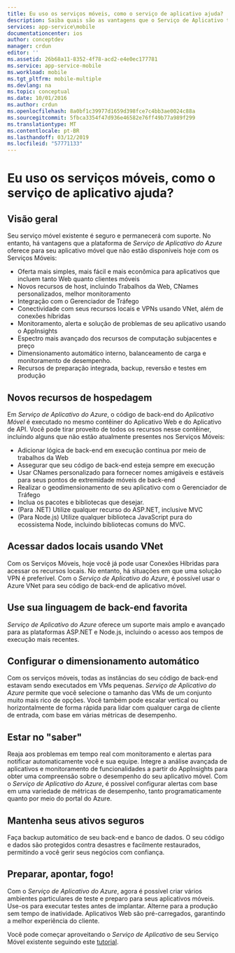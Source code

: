 ```yaml
---
title: Eu uso os serviços móveis, como o serviço de aplicativo ajuda?
description: Saiba quais são as vantagens que o Serviço de Aplicativo traz para os projetos de serviços móveis existentes.
services: app-service\mobile
documentationcenter: ios
author: conceptdev
manager: crdun
editor: ''
ms.assetid: 26b68a11-8352-4f78-acd2-e4e0ec177781
ms.service: app-service-mobile
ms.workload: mobile
ms.tgt_pltfrm: mobile-multiple
ms.devlang: na
ms.topic: conceptual
ms.date: 10/01/2016
ms.author: crdun
ms.openlocfilehash: 8a0bf1c39977d1659d398fce7c4bb3ae0024c88a
ms.sourcegitcommit: 5fbca3354f47d936e46582e76ff49b77a989f299
ms.translationtype: MT
ms.contentlocale: pt-BR
ms.lasthandoff: 03/12/2019
ms.locfileid: "57771133"
---
```

# <a name="getting-started"> </a>Eu uso os serviços móveis, como o serviço de aplicativo ajuda?
## <a name="overview"></a>Visão geral
Seu serviço móvel existente é seguro e permanecerá com suporte. No entanto, há vantagens que a plataforma de *Serviço de Aplicativo do Azure* oferece para seu aplicativo móvel que não estão disponíveis hoje com os Serviços Móveis:

* Oferta mais simples, mais fácil e mais econômica para aplicativos que incluem tanto Web quanto clientes móveis
* Novos recursos de host, incluindo Trabalhos da Web, CNames personalizados, melhor monitoramento
* Integração com o Gerenciador de Tráfego
* Conectividade com seus recursos locais e VPNs usando VNet, além de conexões híbridas
* Monitoramento, alerta e solução de problemas de seu aplicativo usando o AppInsights
* Espectro mais avançado dos recursos de computação subjacentes e preço
* Dimensionamento automático interno, balanceamento de carga e monitoramento de desempenho.
* Recursos de preparação integrada, backup, reversão e testes em produção

## <a name="new-hosting-features"></a>Novos recursos de hospedagem
Em *Serviço de Aplicativo do Azure*, o código de back-end do *Aplicativo Móvel* é executado no mesmo contêiner do Aplicativo Web e do Aplicativo de API. Você pode tirar proveito de todos os recursos nesse contêiner, incluindo alguns que não estão atualmente presentes nos Serviços Móveis:

* Adicionar lógica de back-end em execução contínua por meio de trabalhos da Web
* Assegurar que seu código de back-end esteja sempre em execução
* Usar CNames personalizado para fornecer nomes amigáveis e estáveis para seus pontos de extremidade móveis de back-end
* Realizar o geodimensionamento de seu aplicativo com o Gerenciador de Tráfego
* Inclua os pacotes e bibliotecas que desejar.
* (Para .NET) Utilize qualquer recurso do ASP.NET, inclusive MVC
* (Para Node.js) Utilize qualquer biblioteca JavaScript pura do ecossistema Node, incluindo bibliotecas comuns do MVC.

## <a name="access-on-premises-data-using-vnet"></a>Acessar dados locais usando VNet
Com os Serviços Móveis, hoje você já pode usar Conexões Híbridas para acessar os recursos locais. No entanto, há situações em que uma solução VPN é preferível. Com o *Serviço de Aplicativo do Azure*, é possível usar o Azure VNet para seu código de back-end de aplicativo móvel.

## <a name="use-your-favorite-backend-language"></a>Use sua linguagem de back-end favorita
*Serviço de Aplicativo do Azure* oferece um suporte mais amplo e avançado para as plataformas ASP.NET e Node.js, incluindo o acesso aos tempos de execução mais recentes.

## <a name="set-up-automatic-scale"></a>Configurar o dimensionamento automático
Com os serviços móveis, todas as instâncias do seu código de back-end estavam sendo executados em VMs pequenas. *Serviço de Aplicativo do Azure* permite que você selecione o tamanho das VMs de um conjunto muito mais rico de opções. Você também pode escalar vertical ou horizontalmente de forma rápida para lidar com qualquer carga de cliente de entrada, com base em várias métricas de desempenho.

## <a name="be-in-the-know"></a>Estar no "saber"
Reaja aos problemas em tempo real com monitoramento e alertas para notificar automaticamente você e sua equipe. Integre a análise avançada de aplicativos e monitoramento de funcionalidades a partir do AppInsights para obter uma compreensão sobre o desempenho do seu aplicativo móvel. Com o *Serviço de Aplicativo do Azure*, é possível configurar alertas com base em uma variedade de métricas de desempenho, tanto programaticamente quanto por meio do portal do Azure.

## <a name="keep-your-assets-safe"></a>Mantenha seus ativos seguros
Faça backup automático de seu back-end e banco de dados. O seu código e dados são protegidos contra desastres e facilmente restaurados, permitindo a você gerir seus negócios com confiança.

## <a name="ready-stage-go"></a>Preparar, apontar, fogo!
Com o *Serviço de Aplicativo do Azure*, agora é possível criar vários ambientes particulares de teste e preparo para seus aplicativos móveis. Use-os para executar testes antes de implantar. Alterne para a produção sem tempo de inatividade. Aplicativos Web são pré-carregados, garantindo a melhor experiência do cliente.

Você pode começar aproveitando o *Serviço de Aplicativo* de seu Serviço Móvel existente seguindo este [tutorial](app-service-mobile-migrating-from-mobile-services.md).
